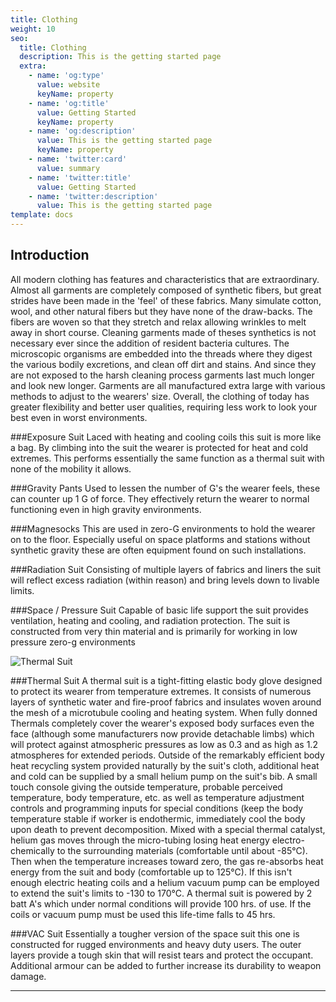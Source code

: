 ```yaml
---
title: Clothing
weight: 10
seo:
  title: Clothing
  description: This is the getting started page
  extra:
    - name: 'og:type'
      value: website
      keyName: property
    - name: 'og:title'
      value: Getting Started
      keyName: property
    - name: 'og:description'
      value: This is the getting started page
      keyName: property
    - name: 'twitter:card'
      value: summary
    - name: 'twitter:title'
      value: Getting Started
    - name: 'twitter:description'
      value: This is the getting started page
template: docs
---
```


## Introduction
All modern clothing has features and characteristics that are extraordinary. Almost all garments are completely composed  of synthetic fibers, but great strides have been made in the 'feel' of these fabrics. Many simulate cotton, wool, and  other natural fibers but they have none of the draw-backs. The fibers are woven so that they stretch and relax allowing  wrinkles to melt away in short course. Cleaning garments made of theses synthetics is not necessary ever since the  addition of resident bacteria cultures. The microscopic organisms are embedded into the threads where they digest the  various bodily excretions, and clean off dirt and stains. And since they are not exposed to the harsh cleaning process  garments last much longer and look new longer. Garments are all manufactured extra large with various methods to adjust  to the wearers' size. Overall, the clothing of today has greater flexibility and better user qualities, requiring less  work to look your best even in worst environments.

###Exposure Suit
Laced with heating and cooling coils this suit is more like a bag. By climbing into the suit the wearer is protected  for heat and cold extremes. This performs essentially the same function as a thermal suit with none of the mobility it  allows.  

###Gravity Pants
Used to lessen the number of G's the wearer feels, these can counter up 1 G of force. They effectively return the wearer to normal functioning even in high gravity environments.

###Magnesocks
This are used in zero-G environments to hold the wearer on to the floor. Especially useful on space platforms and stations without synthetic gravity these are often equipment found on such installations.

###Radiation Suit
Consisting of multiple layers of fabrics and liners the suit will reflect excess radiation (within reason) and bring levels down to livable limits.

###Space / Pressure Suit
Capable of basic life support the suit provides ventilation, heating and cooling, and radiation protection. The suit is constructed from very thin material and is primarily for working in low pressure zero-g environments

![Thermal Suit](/images/Tech-ThermalSuit.jpg)</p>

###Thermal Suit
A thermal suit is a tight-fitting elastic body glove designed to protect its wearer from temperature extremes. It consists of numerous layers of synthetic water and fire-proof fabrics and insulates woven around the mesh of a microtubule cooling and heating system. When fully donned Thermals  completely cover the wearer's exposed body surfaces even the face (although some manufacturers now provide detachable limbs) which will protect against
atmospheric pressures as low as 0.3 and as high as 1.2 atmospheres for extended periods. Outside of the remarkably efficient body heat recycling system provided naturally by the suit's cloth, additional heat and cold can be supplied by a small helium pump on the suit's bib. A small touch console giving the outside temperature, probable perceived temperature, body temperature, etc. as well as temperature adjustment controls and programming inputs for special conditions (keep the body temperature stable if worker is endothermic, immediately cool the body upon death to prevent decomposition. Mixed with a special thermal catalyst, helium gas moves through the micro-tubing losing heat energy electro-chemically to the surrounding materials (comfortable until about -85°C). Then when the temperature increases toward zero, the gas re-absorbs heat energy from the suit and body (comfortable up to 125°C). If this isn't enough electric heating coils and a helium vacuum pump can be employed to extend the suit's limits to -130 to 170°C. A thermal suit is powered by 2 batt A's which under normal conditions will provide 100 hrs. of use. If the coils or vacuum pump must be used this life-time falls to 45
hrs.   

###VAC Suit
Essentially a tougher version of the space suit this one is constructed for rugged environments and heavy duty users. The outer layers provide a tough skin that will resist tears and protect the occupant. Additional armour can be added to further increase its durability to weapon damage.


***
